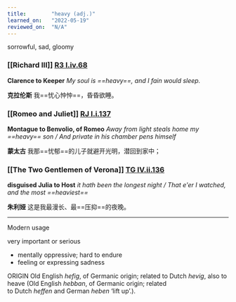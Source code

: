 ```yaml
---
title:        "heavy (adj.)"
learned_on:   "2022-05-19"
reviewed_on:  "N/A"
---
```


sorrowful, sad, gloomy

### [[Richard III]] [R3 I.iv.68](https://www.shakespeareswords.com/Public/Play.aspx?Act=1&Scene=4&WorkId=6#132684) 

**Clarence to Keeper** *My soul is ==heavy==, and I fain would sleep.*

**克拉伦斯** 我==忧心忡忡==，昏昏欲睡。

### [[Romeo and Juliet]] [RJ I.i.137](https://www.shakespeareswords.com/Public/Play.aspx?Act=1&Scene=1&WorkId=32#228409) 

**Montague to Benvolio, of Romeo** *Away from light steals home my ==heavy== son / And private in his chamber pens himself*

**蒙太古** 我那==忧郁==的儿子就避开光明，潜回到家中；

### [[The Two Gentlemen of Verona]] [TG IV.ii.136](https://www.shakespeareswords.com/Public/Play.aspx?Act=4&Scene=2&WorkId=5#130810) 

**disguised Julia to Host** *it hath been the longest night / That e'er I watched, and the most ==heaviest==*

**朱利娅** 这是我最漫长、最==压抑==的夜晚。

-----

Modern usage

very important or serious

- mentally oppressive; hard to endure
- feeling or expressing sadness

ORIGIN Old English *hefig*, of Germanic origin; related to Dutch *hevig*, also to heave (Old English *hebban*, of Germanic origin; related to Dutch *heffen* and German *heben* ‘lift up’.).